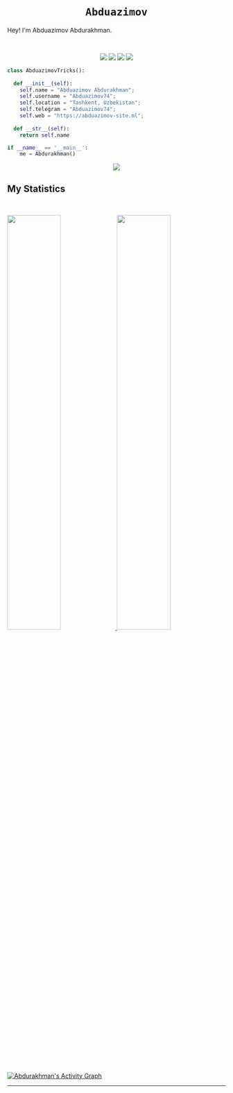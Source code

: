 <h1 align="center">
  <code>Abduazimov</code>
</h1>

Hey! I'm Abduazimov Abdurakhman.

<br>

<p>
<div align="center">
  <img src="https://img.shields.io/badge/-HTML-c58545?style=for-the-badge&logo=html5&logoColor=c58545&labelColor=282828">
  <img src="https://img.shields.io/badge/-CSS-d1a01f?style=for-the-badge&logo=css3&logoColor=d1a01f&labelColor=282828">
  <img src="https://img.shields.io/badge/-JS-F7DF1E?style=for-the-badge&logo=js3&logoColor=F7DF1E&labelColor=282828">
  <img src="https://img.shields.io/badge/-REACT-61DAFB?style=for-the-badge&logo=react3&logoColor=61DAFB&labelColor=282828">
</div>
</p>

```python
class AbduazimovTricks():
    
  def __init__(self):
    self.name = "Abduazimov Abdurakhman";
    self.username = "Abduazimov74";
    self.location = "Tashkent, Uzbekistan";
    self.telegram = "Abduazimov74";
    self.web = "https://abduazimov-site.ml";
  
  def __str__(self):
    return self.name

if __name__ == '__main__':
    me = Abdurakhman()
```

<div align="center">
  <a href="https://open.spotify.com/user/3167hattx3gneu2abr66z5ajxybq">
    <img src="https://readme-spotify-tingz.vercel.app/api/now-playing">
  </a>
</div>

<!--
<div align="center">
  <a href="https://open.spotify.com/user/6s6pbtefezpookh8gwnkko15v">
    <img src="https://spotify-readme-theta-virid.vercel.app/api?scan=true&theme=dark" width="240px">
  </a>
</div>
-->

## My Statistics

<br/>
<p align="left">
  <a href="https://abduazimov-site.ml">
  <img width="49.5%" src="https://github-readme-stats.vercel.app/api?username=abduazimov-git&show_icons=true&theme=gruvbox&hide_border=true" />
    <img width="49.5%" src="https://github-readme-streak-stats.herokuapp.com/?user=abduazimov-git&theme=gruvbox&hide_border=true" />
  </a>
</p>
<br>

[![Abdurakhman's Activity Graph](https://activity-graph.herokuapp.com/graph?username=Abduazimov-Git&custom_title=Abduazimov-Git%20Trips's%20Contribution%20Graph&theme=gruvbox&bg_color=282828&hide_border=true&line=d1a01f&point=c58545)](https://abhigyantrips.dev)

------

